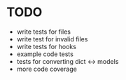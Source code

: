 
# TODO

- write tests for files
- write test for invalid files
- write tests for hooks
- example code tests
- tests for converting dict <-> models
- more code coverage
